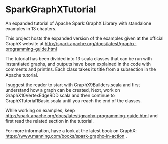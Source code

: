 # SparkGraphXTutorial
An expanded tutorial of Apache Spark GraphX Library with standalone examples in 13 chapters.


This project hosts the expanded version of the examples given at the official GraphX website at http://spark.apache.org/docs/latest/graphx-programming-guide.html

The tutorial has been divided into 13 scala classes that can be run with instantiated graphs, and outputs have been explained in the code with comments and printlns. Each class takes its title from a subsection in the Apache tutorial.

I suggest the reader to start with GraphX9Builders.scala and first understand how a graph can be created, Next, work on GraphX10VertexEdgeRDD.scala and then continue to GraphXTutorial1Basic.scala until you reach the end of the classes.

While working on examples, keep http://spark.apache.org/docs/latest/graphx-programming-guide.html and first read the related section in the tutorial. 

For more information, have a look at the latest book on GraphX: https://www.manning.com/books/spark-graphx-in-action .
